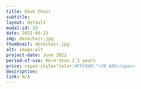 ```yaml
---
title: Desk Chair
subtitle:
layout: default
modal-id: 10
date: 2022-06-23
img: deskchair.jpg
thumbnail: deskchair.jpg
alt: image-alt
project-date: June 2022
period-of-use: More than 2.5 years
price: <span style="color:#FF2400;">39 AED</span>
description:
link: N/A
---
```

